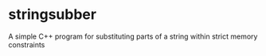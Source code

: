 stringsubber
============

A simple C++ program for substituting parts of a string within strict memory constraints